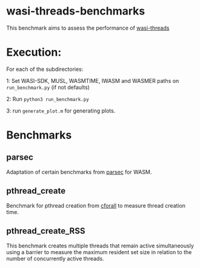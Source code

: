 # wasi-threads-benchmarks

This benchmark aims to assess the performance of [wasi-threads](https://bytecodealliance.org/articles/wasi-threads) 


# Execution:

For each of the subdirectories:

1: Set WASI-SDK, MUSL, WASMTIME, IWASM and WASMER paths on ```run_benchmark.py``` (if not defaults)

2: Run ```python3 run_benchmark.py```

3: run ```generate_plot.m``` for generating plots.


# Benchmarks
## parsec

Adaptation of certain benchmarks from [parsec](https://github.com/bamos/parsec-benchmark) for WASM.

## pthread_create

Benchmark for pthread creation from [cforall](https://cforall.uwaterloo.ca/trac/browser/benchmark?rev=2c3562ded40923b5043ab4ad639620e9eada1ff9&order=name) to measure thread creation time.

## pthread_create_RSS

This benchmark creates multiple threads that remain active simultaneously using a barrier to measure the maximum resident set size in relation to the number of concurrently active threads.
